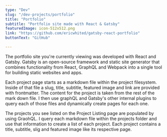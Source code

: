 ```yaml
---
type: "Dev"
slug: "/dev-projects/portfolio"
title: "Portfolio"
subtitle: "Portfolio site made with React & Gatsby"
featuredImage: icon-512x512.png
link: "https://github.com/ericwhited/gatsby-react-portfolio"
buttonText: "GitHub"

---
```


The portfolio site you're currently viewing was developed with React and Gatsby. Gatsby is an open-source framework and static site generator that combines functionality from React, GraphQL and Webpack into a single tool for building static websites and apps. 

Each project page starts as a markdown file within the project filesystem. Inside of that file a slug, title, subtitle, featured image and link are provided with frontmatter. The content for the project is taken from the rest of the mark down file. I then use graphQL and Gatsby's other internal plugins to query each of those files and dynamically create pages for each one.

The projects you see listed on the Project Listing page are populated by using GraohQL. I query each markdown file within the projects folder and use that information to create a list of each project. Each project contains a title, subtitle, slig and featured image like its respective page. 
